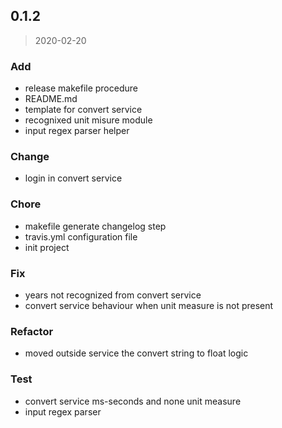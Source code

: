 
<a name="0.1.2"></a>
## 0.1.2

> 2020-02-20

### Add

* release makefile procedure
* README.md
* template for convert service
* recognixed unit misure module
* input regex parser helper

### Change

* login in convert service

### Chore

* makefile generate changelog step
* travis.yml configuration file
* init project

### Fix

* years not recognized from convert service
* convert service behaviour when unit measure is not present

### Refactor

* moved outside service the convert string to float logic

### Test

* convert service ms-seconds and none unit measure
* input regex parser

